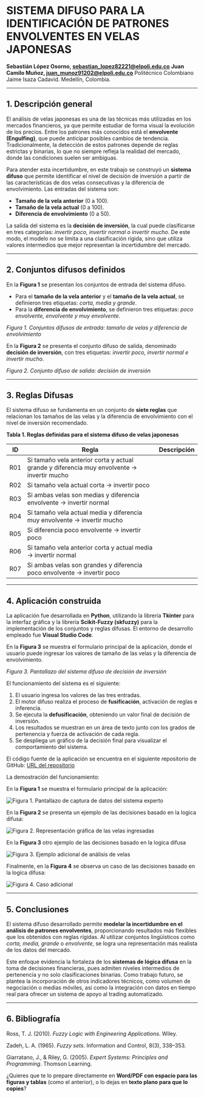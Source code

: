 # SISTEMA DIFUSO PARA LA IDENTIFICACIÓN DE PATRONES ENVOLVENTES EN VELAS JAPONESAS

**Sebastián López Osorno, [sebastian\_lopez82221@elpoli.edu.co](mailto:sebastian_lopez82221@elpoli.edu.co)**
**Juan Camilo Muñoz, [juan\_munoz91202@elpoli.edu.co](mailto:juan_munoz91202@elpoli.edu.co)**
Politécnico Colombiano Jaime Isaza Cadavid. Medellín, Colombia.

---

## 1. Descripción general

El análisis de velas japonesas es una de las técnicas más utilizadas en los mercados financieros, ya que permite estudiar de forma visual la evolución de los precios. Entre los patrones más conocidos está el **envolvente (Engulfing)**, que puede anticipar posibles cambios de tendencia. Tradicionalmente, la detección de estos patrones depende de reglas estrictas y binarias, lo que no siempre refleja la realidad del mercado, donde las condiciones suelen ser ambiguas.

Para atender esta incertidumbre, en este trabajo se construyó un **sistema difuso** que permite identificar el nivel de decisión de inversión a partir de las características de dos velas consecutivas y la diferencia de envolvimiento. Las entradas del sistema son:

* **Tamaño de la vela anterior** (0 a 100).
* **Tamaño de la vela actual** (0 a 100).
* **Diferencia de envolvimiento** (0 a 50).

La salida del sistema es la **decisión de inversión**, la cual puede clasificarse en tres categorías: *invertir poco, invertir normal o invertir mucho*. De este modo, el modelo no se limita a una clasificación rígida, sino que utiliza valores intermedios que mejor representan la incertidumbre del mercado.

---

## 2. Conjuntos difusos definidos

En la **Figura 1** se presentan los conjuntos de entrada del sistema difuso.

* Para el **tamaño de la vela anterior** y el **tamaño de la vela actual**, se definieron tres etiquetas: *corta, media y grande*.
* Para la **diferencia de envolvimiento**, se definieron tres etiquetas: *poco envolvente, envolvente y muy envolvente*.

*Figura 1. Conjuntos difusos de entrada: tamaño de velas y diferencia de envolvimiento*

En la **Figura 2** se presenta el conjunto difuso de salida, denominado **decisión de inversión**, con tres etiquetas: *invertir poco, invertir normal e invertir mucho*.

*Figura 2. Conjunto difuso de salida: decisión de inversión*

---

## 3. Reglas Difusas

El sistema difuso se fundamenta en un conjunto de **siete reglas** que relacionan los tamaños de las velas y la diferencia de envolvimiento con el nivel de inversión recomendado.

**Tabla 1. Reglas definidas para el sistema difuso de velas japonesas**

| ID  | Regla                                                                                      | Descripción |
| --- | ------------------------------------------------------------------------------------------ | ----------- |
| R01 | Si tamaño vela anterior corta y actual grande y diferencia muy envolvente → invertir mucho |             |
| R02 | Si tamaño vela actual corta → invertir poco                                                |             |
| R03 | Si ambas velas son medias y diferencia envolvente → invertir normal                        |             |
| R04 | Si tamaño vela actual media y diferencia muy envolvente → invertir mucho                   |             |
| R05 | Si diferencia poco envolvente → invertir poco                                              |             |
| R06 | Si tamaño vela anterior corta y actual media → invertir normal                             |             |
| R07 | Si ambas velas son grandes y diferencia poco envolvente → invertir poco                    |             |

---

## 4. Aplicación construida

La aplicación fue desarrollada en **Python**, utilizando la librería **Tkinter** para la interfaz gráfica y la librería **Scikit-Fuzzy (skfuzzy)** para la implementación de los conjuntos y reglas difusas. El entorno de desarrollo empleado fue **Visual Studio Code**.

En la **Figura 3** se muestra el formulario principal de la aplicación, donde el usuario puede ingresar los valores de tamaño de las velas y la diferencia de envolvimiento.

*Figura 3. Pantallazo del sistema difuso de decisión de inversión*

El funcionamiento del sistema es el siguiente:

1. El usuario ingresa los valores de las tres entradas.
2. El motor difuso realiza el proceso de **fusificación**, activación de reglas e inferencia.
3. Se ejecuta la **defusificación**, obteniendo un valor final de decisión de inversión.
4. Los resultados se muestran en un área de texto junto con los grados de pertenencia y fuerza de activación de cada regla.
5. Se despliega un gráfico de la decisión final para visualizar el comportamiento del sistema.

El código fuente de la aplicación se encuentra en el siguiente repositorio de GitHub:
[URL del repositorio](https://github.com/EngineeringSebastian-s/IA/edit/main/Quiz1/LogicaDifusa)

La demostración del funcionamiento:

En la **Figura 1** se muestra el formulario principal de la aplicación:

![Figura 1. Pantallazo de captura de datos del sistema experto](./assets/img/Menu.png)

En la **Figura 2** se presenta un ejemplo de las decisiones basado en la logica difusa:

![Figura 2. Representación gráfica de las velas ingresadas](./assets/img/ExampleOne.png)

En la **Figura 3** otro ejemplo  de las decisiones basado en la logica difusa

![Figura 3. Ejemplo adicional de análisis de velas](./assets/img/ExampleTwo.png)

Finalmente, en la **Figura 4** se observa un caso de las decisiones basado en la logica difusa:

![Figura 4. Caso adicional](./assets/img/ExampleThree.png)


---

## 5. Conclusiones

El sistema difuso desarrollado permite **modelar la incertidumbre en el análisis de patrones envolventes**, proporcionando resultados más flexibles que los obtenidos con reglas rígidas. Al utilizar conjuntos lingüísticos como *corta, media, grande* o *envolvente*, se logra una representación más realista de los datos del mercado.

Este enfoque evidencia la fortaleza de los **sistemas de lógica difusa** en la toma de decisiones financieras, pues admiten niveles intermedios de pertenencia y no solo clasificaciones binarias. Como trabajo futuro, se plantea la incorporación de otros indicadores técnicos, como volumen de negociación o medias móviles, así como la integración con datos en tiempo real para ofrecer un sistema de apoyo al trading automatizado.

---

## 6. Bibliografía

Ross, T. J. (2010). *Fuzzy Logic with Engineering Applications*. Wiley.

Zadeh, L. A. (1965). *Fuzzy sets*. Information and Control, 8(3), 338–353.

Giarratano, J., & Riley, G. (2005). *Expert Systems: Principles and Programming*. Thomson Learning.

¿Quieres que te lo prepare directamente en **Word/PDF con espacio para las figuras y tablas** (como el anterior), o lo dejas en **texto plano para que lo copies**?

